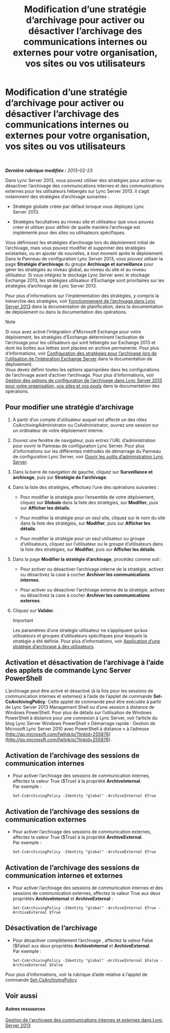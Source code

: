 ﻿---
title: Modification d’une stratégie d’archivage pour activer ou désactiver l’archivage des communications internes ou externes pour votre organisation, vos sites ou vos utilisateurs
TOCTitle: Modification d’une stratégie d’archivage pour activer ou désactiver l’archivage des communications internes ou externes pour votre organisation, vos sites ou vos utilisateurs
ms:assetid: b85dc3fb-8ebd-4e3c-ac90-fc79270ac867
ms:mtpsurl: https://technet.microsoft.com/fr-fr/library/Gg182576(v=OCS.15)
ms:contentKeyID: 49298646
ms.date: 05/20/2016
mtps_version: v=OCS.15
ms.translationtype: HT
---

# Modification d’une stratégie d’archivage pour activer ou désactiver l’archivage des communications internes ou externes pour votre organisation, vos sites ou vos utilisateurs

 

_**Dernière rubrique modifiée :** 2013-02-23_

Dans Lync Server 2013, vous pouvez utiliser des stratégies pour activer ou désactiver l’archivage des communications internes et des communications externes pour les utilisateurs hébergés sur Lync Server 2013. Il s’agit notamment des stratégies d’archivage suivantes :

  - Stratégie globale créée par défaut lorsque vous déployez Lync Server 2013.

  - Stratégies facultatives au niveau site et utilisateur que vous pouvez créer et utiliser pour définir de quelle manière l’archivage est implémenté pour des sites ou utilisateurs spécifiques.

Vous définissez les stratégies d’archivage lors du déploiement initial de l’archivage, mais vous pouvez modifier et supprimer des stratégies existantes, ou en ajouter de nouvelles, à tout moment après le déploiement. Dans le Panneau de configuration Lync Server 2013, vous pouvez utiliser la page **Stratégie d’archivage** du groupe **Archivage et surveillance** pour gérer les stratégies au niveau global, au niveau du site et au niveau utilisateur. Si vous intégrez le stockage Lync Server avec le stockage Exchange 2013, les stratégies utilisateur d’Exchange sont prioritaires sur les stratégies d’archivage de Lync Server 2013.

Pour plus d’informations sur l’implémentation des stratégies, y compris la hiérarchie des stratégies, voir [Fonctionnement de l’archivage dans Lync Server 2013](lync-server-2013-how-archiving-works.md) dans la documentation de planification, dans la documentation de déploiement ou dans la documentation des opérations.

> [!note]  
> Si vous avez activé l’intégration d’Microsoft Exchange pour votre déploiement, les stratégies d’Exchange déterminent l’activation de l’archivage pour les utilisateurs qui sont hébergés sur Exchange 2013 et dont les boîtes aux lettres sont placées en archive permanente. Pour plus d’informations, voir <a href="lync-server-2013-setting-up-policies-for-archiving-when-using-exchange-server-integration.md">Configuration des stratégies pour l’archivage lors de l’utilisation de l’intégration Exchange Server</a> dans la documentation de déploiement.<br />
Vous devez définir toutes les options appropriées dans les configurations de l’archivage avant d’activer l’archivage. Pour plus d’informations, voir <a href="lync-server-2013-managing-archiving-configuration-options-for-your-organization-sites-and-pools.md">Gestion des options de configuration de l’archivage dans Lync Server 2013 pour votre organisation, vos sites et vos pools</a> dans la documentation des opérations.

## Pour modifier une stratégie d’archivage

1.  À partir d’un compte d’utilisateur auquel est affecté un des rôles CsArchivingAdministrator ou CsAdministrator, ouvrez une session sur un ordinateur de votre déploiement interne.

2.  Ouvrez une fenêtre de navigateur, puis entrez l’URL d’administration pour ouvrir le Panneau de configuration Lync Server. Pour plus d’informations sur les différentes méthodes de démarrage du Panneau de configuration Lync Server, voir [Ouvrir les outils d’administration Lync Server](lync-server-2013-open-lync-server-administrative-tools.md).

3.  Dans la barre de navigation de gauche, cliquez sur **Surveillance et archivage**, puis sur **Stratégie de l’archivage**.

4.  Dans la liste des stratégies, effectuez l’une des opérations suivantes :
    
      - Pour modifier la stratégie pour l’ensemble de votre déploiement, cliquez sur **Globale** dans la liste des stratégies, sur **Modifier**, puis sur **Afficher les détails**.
    
      - Pour modifier la stratégie pour un seul site, cliquez sur le nom du site dans la liste des stratégies, sur **Modifier**, puis sur **Afficher les détails**.
    
      - Pour modifier la stratégie pour un seul utilisateur ou groupe d’utilisateurs, cliquez sur l’utilisateur ou le groupe d’utilisateurs dans la liste des stratégies, sur **Modifier**, puis sur **Afficher les détails**.

5.  Dans la page **Modifier la stratégie d’archivage**, procédez comme suit :
    
      - Pour activer ou désactiver l’archivage interne de la stratégie, activez ou désactivez la case à cocher **Archiver les communications internes**.
    
      - Pour activer ou désactiver l’archivage externe de la stratégie, activez ou désactivez la case à cocher **Archiver les communications externes**.

6.  Cliquez sur **Valider**.
    
    > [!important]  
    > Les paramètres d’une stratégie utilisateur ne s’appliquent qu’aux utilisateurs et groupes d’utilisateurs spécifiques pour lesquels la stratégie a été définie. Pour plus d’informations, voir <a href="lync-server-2013-applying-an-archiving-policy-to-users.md">Application d’une stratégie d’archivage à des utilisateurs</a>.

## Activation et désactivation de l’archivage à l’aide des applets de commande Lync Server PowerShell

L’archivage peut être activé et désactivé (à la fois pour les sessions de communication internes et externes) à l’aide de l’applet de commande **Set-CsArchivingPolicy**. Cette applet de commande peut être exécutée à partir de Lync Server 2013 Management Shell ou d’une session à distance de Windows PowerShell. Pour plus de détails sur l’utilisation de Windows PowerShell à distance pour une connexion à Lync Server, voir l’article du blog Lync Server Windows PowerShell « Démarrage rapide : Gestion de Microsoft Lync Server 2010 avec PowerShell à distance » à l’adresse [http://go.microsoft.com/fwlink/p/?linkId=255876](http://go.microsoft.com/fwlink/p/?linkid=255876).

## Activation de l’archivage des sessions de communication internes

  - Pour activer l’archivage des sessions de communication internes, affectez la valeur True ($True) à la propriété **ArchiveInternal**. Par exemple :
    
        Set-CsArchivingPolicy -Identity "global" -ArchiveInternal $True

## Activation de l’archivage des sessions de communication externes

  - Pour activer l’archivage des sessions de communication externes, affectez la valeur True ($True) à la propriété **ArchiveExternal**. Par exemple :
    
        Set-CsArchivingPolicy -Identity "global" -ArchiveExternal $True

## Activation de l’archivage des sessions de communication internes et externes

  - Pour activer l’archivage des sessions de communication internes et des sessions de communication externes, affectez la valeur True aux deux propriétés **ArchiveInternal** et **ArchiveExternal** :
    
        Set-CsArchivingPolicy -Identity "global" -ArchiveInternal $True -ArchiveExternal $True

## Désactivation de l’archivage

  - Pour désactiver complètement l’archivage , affectez la valeur False ($False) aux deux propriétés **ArchiveInternal** et **ArchiveExternal**. Par exemple :
    
        Set-CsArchivingPolicy -Identity "global" -ArchiveInternal $False -ArchiveExternal $False

Pour plus d’informations, voir la rubrique d’aide relative à l’applet de commande [Set-CsArchivingPolicy](https://docs.microsoft.com/en-us/powershell/module/skype/Set-CsArchivingPolicy).

## Voir aussi

#### Autres ressources

[Gestion de l'archivage des communications internes et externes dans Lync Server 2013](lync-server-2013-managing-the-archiving-of-internal-and-external-communications.md)

